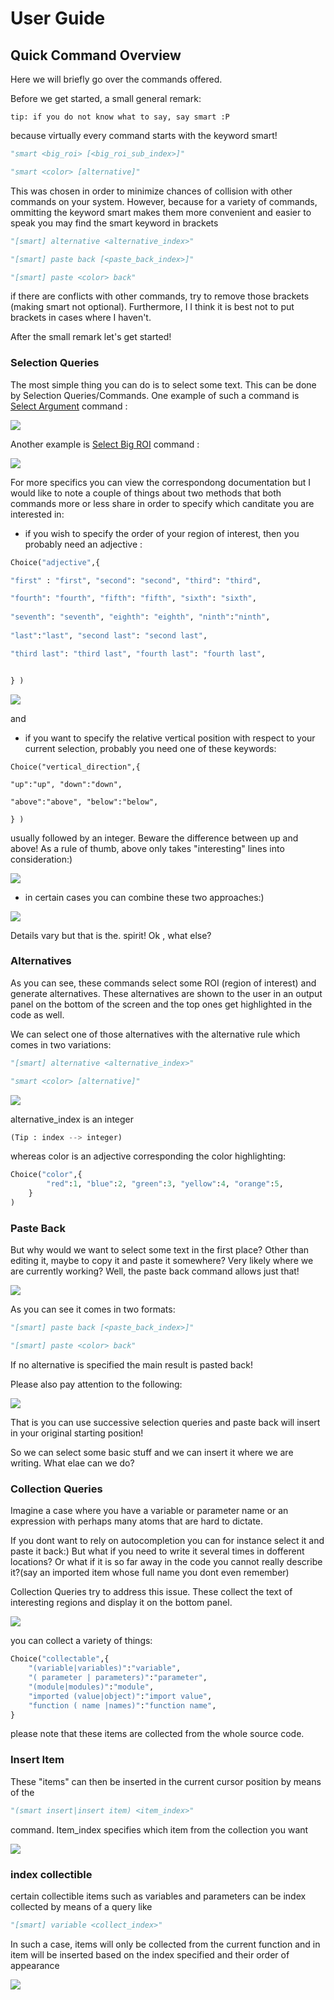 # User Guide 

## Quick Command Overview

Here we will briefly go over the commands offered. 

Before we get started, a small general remark: 
```
tip: if you do not know what to say, say smart :P
```

because virtually every command starts with the keyword smart! 

```python
"smart <big_roi> [<big_roi_sub_index>]"

"smart <color> [alternative]"
```

This was chosen in order to minimize chances of collision with other commands on your system. However, because for a variety of commands, ommitting the keyword smart makes them more convenient and easier to speak
you may find the smart keyword in brackets

```python
"[smart] alternative <alternative_index>"

"[smart] paste back [<paste_back_index>]"

"[smart] paste <color> back"
```

if there are conflicts with other commands, try to remove those brackets (making smart not optional). Furthermore, I I think it is best not to put brackets in cases where I haven't.  

After the small remark let's get started!


### Selection Queries

The most simple thing you can do is to select some text. This can be done by Selection Queries/Commands. One example of such a command is [Select Argument](SelectArgument.md) command :

![](./gif/arg0.gif)

Another example is [Select Big ROI](SelectBigROI.md) command :

![](./gif/big0.gif)

For more specifics you can view the correspondong documentation but I would like to note a couple of things about two methods that both commands more or less share in order to specify which canditate you are interested in:

* if you wish to specify the order of your region of interest, then you probably need an adjective :

```python
Choice("adjective",{ 

"first" : "first", "second": "second", "third": "third",

"fourth": "fourth", "fifth": "fifth", "sixth": "sixth",
 
"seventh": "seventh", "eighth": "eighth", "ninth":"ninth", 
  
"last":"last", "second last": "second last",

"third last": "third last", "fourth last": "fourth last", 


} )
```
![](./gif/big3.gif)

and 

* if you want to  specify the relative vertical position with respect to your current selection, probably you need one of these keywords: 

```
Choice("vertical_direction",{ 

"up":"up", "down":"down",

"above":"above", "below":"below", 

} )
```

usually followed by an integer. Beware the difference between up and above! As a rule of thumb, above only takes "interesting" lines into consideration:)

![](./gif/arg5.gif)



* in certain cases you can combine these two approaches:)

![](./gif/big5.gif)

Details vary but that is the. spirit! Ok , what else?


### Alternatives

As you can see, these commands select some ROI (region of interest) and generate alternatives. These alternatives are shown to the user in an output panel on the bottom of the screen and the top ones get highlighted in the code as well. 

We can select one of those alternatives with the alternative rule which comes in two variations:

```python
"[smart] alternative <alternative_index>"

"smart <color> [alternative]"
```
![](./gif/d1.gif)

alternative_index is an integer
```python
(Tip : index --> integer)
``` 
whereas color is an adjective corresponding the color highlighting:

```python
Choice("color",{
		"red":1, "blue":2, "green":3, "yellow":4, "orange":5, 
	} 
)
```

### Paste Back 

But why would we want to select some text in the first place? Other than editing it, maybe to copy it and paste it somewhere? Very likely where we are currently working? Well, the paste back command allows just that! 

![](./gif/d2.gif)

As you can see it comes in two formats: 
```python
"[smart] paste back [<paste_back_index>]"

"[smart] paste <color> back"
```

If no alternative is specified the main result is pasted back!

Please also pay attention to the following:

![](./gif/d3.gif)

That is you can use successive selection queries and paste back will insert in your original starting position!


So we can select some basic stuff and we can insert it where we are writing. What elae can we do?

### Collection Queries 

Imagine a case where you have a variable or parameter name or an expression with perhaps many atoms that are hard to dictate. 

If you dont want to rely on autocompletion you can for instance select it and paste it back:) But what if you need to write it several times in dofferent locations? Or what if it is so far away in the code you cannot really describe it?(say an imported item whose full name you dont even remember)


Collection Queries try to address this issue. These collect the text of interesting regions and display it on the bottom panel.


![](./gif/d4.gif)

you can collect a variety of things:

```python
Choice("collectable",{
	"(variable|variables)":"variable",
	"( parameter | parameters)":"parameter",
	"(module|modules)":"module",
	"imported (value|object)":"import value",
	"function ( name |names)":"function name",
} 
```
please note that these items are collected from the whole source code.

### Insert Item

These "items" can then be inserted in the current cursor position by means of the 

```python
"(smart insert|insert item) <item_index>"
```
command. Item_index specifies which item from the collection you want

![](./gif/d5.gif)

### index collectible

certain collectible items such as variables and parameters can be index collected by means of a query like

```python
"[smart] variable <collect_index>"
```
In such a case, items will only be collected from the current function  and in item will be inserted
based on the index specified and their order of appearance

![](./gif/d6.gif)





